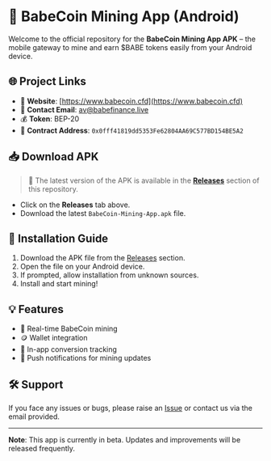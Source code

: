 
# 📱 BabeCoin Mining App (Android)

Welcome to the official repository for the **BabeCoin Mining App APK** – the mobile gateway to mine and earn $BABE tokens easily from your Android device.

## 🌐 Project Links

- 🔗 **Website**: [https://www.babecoin.cfd](https://www.babecoin.cfd)
- 📧 **Contact Email**: [av@babefinance.live](mailto:av@babefinance.live)
- 💰 **Token**: BEP-20
- 📜 **Contract Address**: `0x0fff41819dd5353Fe62804AA69C577BD154BE5A2`

## 📥 Download APK

> 🚨 The latest version of the APK is available in the **[Releases](../../releases)** section of this repository.

- Click on the **Releases** tab above.
- Download the latest `BabeCoin-Mining-App.apk` file.

## 🚀 Installation Guide

1. Download the APK file from the [Releases](../../releases) section.
2. Open the file on your Android device.
3. If prompted, allow installation from unknown sources.
4. Install and start mining!

## 💡 Features

- 🔄 Real-time BabeCoin mining
- 🪙 Wallet integration
- 🧮 In-app conversion tracking
- 🔔 Push notifications for mining updates

## 🛠 Support

If you face any issues or bugs, please raise an [Issue](../../issues) or contact us via the email provided.

---

**Note**: This app is currently in beta. Updates and improvements will be released frequently.
